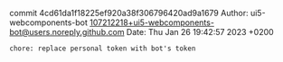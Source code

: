 commit 4cd61da1f18225ef920a38f306796420ad9a1679
Author: ui5-webcomponents-bot <107212218+ui5-webcomponents-bot@users.noreply.github.com>
Date:   Thu Jan 26 19:42:57 2023 +0200

    chore: replace personal token with bot's token
